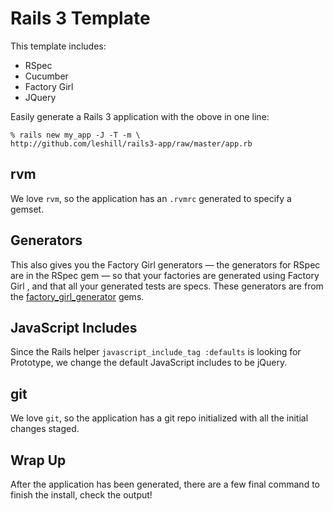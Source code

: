 Rails 3 Template
================

This template includes:
* RSpec
* Cucumber
* Factory Girl
* JQuery

Easily generate a Rails 3 application with the obove in one line:

    % rails new my_app -J -T -m \
    http://github.com/leshill/rails3-app/raw/master/app.rb

rvm
---

We love `rvm`, so the application has an `.rvmrc` generated to specify a gemset.

Generators
----------

This also gives you the Factory Girl generators &mdash; the
generators for RSpec are in the RSpec gem &mdash; so that your factories
are generated using Factory Girl , and that all your generated
tests are specs. These generators are from the 
[factory_girl_generator](http://github.com/leshill/factory_girl_generator) gems.

JavaScript Includes
-------------------

Since the Rails helper `javascript_include_tag :defaults` is looking for
Prototype, we change the default JavaScript includes to be jQuery.

git
---

We love `git`, so the application has a git repo initialized with all the initial changes staged.

Wrap Up
-------

After the application has been generated, there are a few final command to finish the install, check the output!

